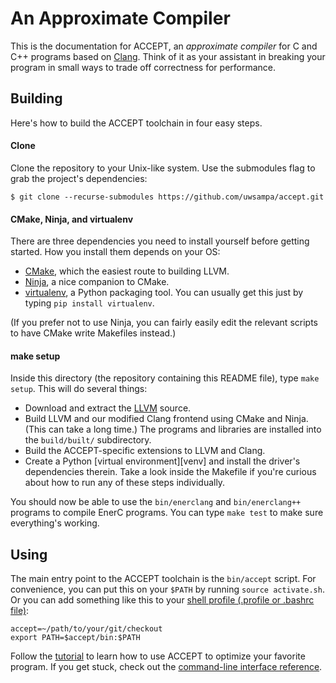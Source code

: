 # An Approximate Compiler

This is the documentation for ACCEPT, an *approximate compiler* for C and C++ programs based on [Clang][]. Think of it as your assistant in breaking your program in small ways to trade off correctness for performance.

[Clang]: http://clang.llvm.org/


## Building

Here's how to build the ACCEPT toolchain in four easy steps.

#### Clone

Clone the repository to your Unix-like system. Use the submodules flag to grab
the project's dependencies:

    $ git clone --recurse-submodules https://github.com/uwsampa/accept.git

#### CMake, Ninja, and virtualenv

There are three dependencies you need to install yourself before getting started. How you install them depends on your OS:

* [CMake][], which the easiest route to building LLVM.
* [Ninja][], a nice companion to CMake.
* [virtualenv][], a Python packaging tool. You can usually get this just by
  typing `pip install virtualenv`.

(If you prefer not to use Ninja, you can fairly easily edit the relevant scripts to have CMake write Makefiles instead.)

#### make setup

Inside this directory (the repository containing this README file), type `make setup`. This will do several things:

* Download and extract the [LLVM][llvm-dl] source.
* Build LLVM and our modified Clang frontend using CMake and Ninja. (This can take a long time.) The programs and libraries are installed into the `build/built/` subdirectory.
* Build the ACCEPT-specific extensions to LLVM and Clang.
* Create a Python [virtual environment][venv] and install the driver's dependencies therein.
Take a look inside the Makefile if you're curious about how to run any of these steps individually.

You should now be able to use the `bin/enerclang` and `bin/enerclang++` programs to compile EnerC programs. You can type `make test` to make sure everything's working.

[llvm-dl]: http://llvm.org/releases/index.html
[Ninja]: http://martine.github.com/ninja/
[CMake]: http://www.cmake.org/
[virtualenv]: http://www.virtualenv.org/


## Using

The main entry point to the ACCEPT toolchain is the `bin/accept` script. For
convenience, you can put this on your `$PATH` by running `source activate.sh`. Or you can add something like this to your [shell profile (.profile or .bashrc file)][dotprofile]:

    accept=~/path/to/your/git/checkout
    export PATH=$accept/bin:$PATH

[dotprofile]: http://askubuntu.com/questions/148337/adding-a-directory-to-a-path-in-profile

Follow the [tutorial](tutorial.md) to learn how to use ACCEPT to optimize your favorite program. If you get stuck, check out the [command-line interface reference](cli.md).
